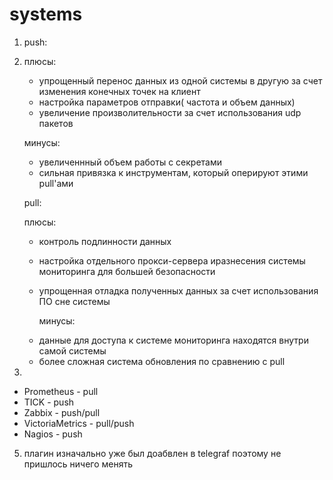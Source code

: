 # systems

1. push:
2. 
    плюсы:
   + упрощенный перенос данных из одной системы в другую за счет изменения конечных точек на клиент
   + настройка параметров отправки( частота и объем данных)
   + увеличение произволительности за счет использования udp пакетов
   
   минусы:
   - увеличеннный объем работы с секретами
   - сильная привязка к инструментам, который оперируют этими pull'ами
   
   
   pull:
   
    плюсы: 
   + контроль подлинности данных
   + настройка отдельного прокси-сервера иразнесения системы мониторинга для большей безопасности
   + упрощенная отладка полученных данных за счет  использования ПО сне системы

      минусы:
   - данные для доступа к системе мониторинга находятся внутри самой системы
   - более сложная система обновления по сравнению с pull
   
   
 2. 
   + Prometheus - pull
   + TICK - push
   + Zabbix - push/pull
   + VictoriaMetrics - pull/push
   + Nagios - push


5. плагин изначально уже был доабвлен в telegraf поэтому не пришлось ничего менять

